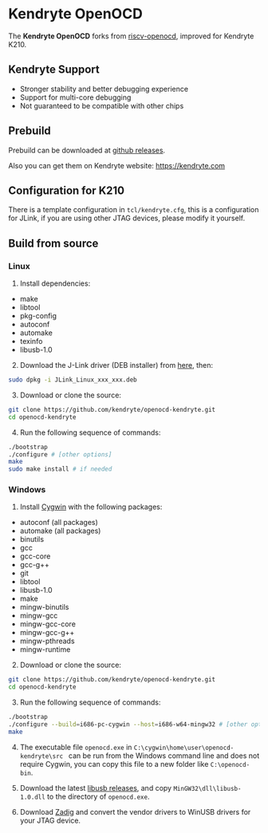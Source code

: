 Kendryte OpenOCD
=======

The **Kendryte OpenOCD** forks from [riscv-openocd](https://github.com/riscv/riscv-openocd), improved for Kendryte K210.

## Kendryte Support

* Stronger stability and better debugging experience
* Support for multi-core debugging
* Not guaranteed to be compatible with other chips
  
## Prebuild

Prebuild can be downloaded at [github releases](https://github.com/kendryte/openocd-kendryte/releases).

Also you can get them on Kendryte website: https://kendryte.com

## Configuration for K210

There is a template configuration in `tcl/kendryte.cfg`, this is a configuration for JLink, if you are using other JTAG devices, please modify it yourself.

## Build from source

### Linux

1. Install dependencies:
* make
* libtool
* pkg-config
* autoconf
* automake
* texinfo
* libusb-1.0
  
2. Download the J-Link driver (DEB installer) from [here](https://www.segger.com/downloads/jlink/#J-LinkSoftwareAndDocumentationPack), then:
```bash
sudo dpkg -i JLink_Linux_xxx_xxx.deb
```

3. Download or clone the source:
```bash
git clone https://github.com/kendryte/openocd-kendryte.git
cd openocd-kendryte
```

4. Run the following sequence of commands:
```bash
./bootstrap
./configure # [other options]
make
sudo make install # if needed
```

### Windows

1. Install [Cygwin](http://www.cygwin.com/) with the following packages:
* autoconf (all packages)
* automake (all packages)
* binutils
* gcc
* gcc-core
* gcc-g++
* git
* libtool
* libusb-1.0
* make
* mingw-binutils
* mingw-gcc
* mingw-gcc-core
* mingw-gcc-g++
* mingw-pthreads
* mingw-runtime

2. Download or clone the source:
```bash
git clone https://github.com/kendryte/openocd-kendryte.git
cd openocd-kendryte
```

3. Run the following sequence of commands:
```bash
./bootstrap
./configure --build=i686-pc-cygwin --host=i686-w64-mingw32 # [other options]
make
```

4. The executable file `openocd.exe` in `C:\cygwin\home\user\openocd-kendryte\src ` can be run from the Windows command line and does not require Cygwin, you can copy this file to a new folder like `C:\openocd-bin`.

5. Download the latest [libusb releases](https://sourceforge.net/projects/libusb/), and copy `MinGW32\dll\libusb-1.0.dll` to the directory of `openocd.exe`.

6. Download [Zadig](http://zadig.akeo.ie/) and convert the vendor drivers to WinUSB drivers for your JTAG device.

